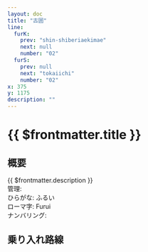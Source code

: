 ```yaml
---
layout: doc
title: "古囲"
line:
  furK:
    prev: "shin-shiberiaekimae"
    next: null
    number: "02"
  furS:
    prev: null
    next: "tokaiichi"
    number: "02"
x: 375
y: 1175
description: ""
---
```


# {{ $frontmatter.title }} <ViewinMap />
<!-- ![駅の写真の説明](駅の写真のURL) -->

## 概要
{{ $frontmatter.description }}  
管理:   
ひらがな: ふるい  
ローマ字: Furui  
ナンバリング: <Numberling />

## 乗り入れ路線
<LineInfo />